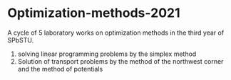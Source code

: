 # Optimization-methods-2021

A cycle of 5 laboratory works on optimization methods in the third year of SPbSTU. 

1. solving linear programming problems by the simplex method
2. Solution of transport problems by the method of the northwest corner and the method of potentials
